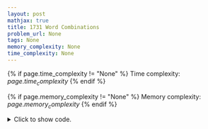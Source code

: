 ```yaml
---
layout: post
mathjax: true
title: 1731 Word Combinations
problem_url: None
tags: None
memory_complexity: None
time_complexity: None
---
```




{% if page.time_complexity != "None" %}
Time complexity: ${{ page.time_complexity }}$
{% endif %}

{% if page.memory_complexity != "None" %}
Memory complexity: ${{ page.memory_complexity }}$
{% endif %}

<details>
<summary>
<p style="display:inline">Click to show code.</p>
</summary>
```cpp
{% raw %}
using namespace std;
using ll = long long;
const int MOD = 1e9 + 7;
const int CMAX = 26;
ll add(ll a, ll b) { return ((a % MOD) + (b % MOD)) % MOD; }
struct node
{
    bool end;
    vector<node *> children;
    node()
    {
        children.assign(CMAX, nullptr);
        end = false;
    }
};
struct trie
{
    node *root;
    trie() { root = new node(); }
    void insert(string s)
    {
        node *cur = root;
        int n = s.size();
        for (int i = n - 1; i >= 0; --i)
        {
            int j = s[i] - 'a';
            if (cur->children[j] == nullptr)
                cur->children[j] = new node();
            cur = cur->children[j];
        }
        cur->end = true;
    }
    ll query(int l, string s, const vector<ll> &dp)
    {
        ll ans = 0;
        node *cur = root;
        for (int i = l - 1; i >= 0; --i)
        {
            int j = s[i] - 'a';
            if (cur->children[j] == nullptr)
                break;
            cur = cur->children[j];
            if (cur->end)
                ans = add(ans, dp[i]);
        }
        return ans;
    }
};
ll solve(const string &s, const vector<string> &pattern)
{
    int n = s.size();
    vector<ll> dp(n + 1, 0);
    trie t;
    dp[0] = 1;
    for (auto p : pattern)
        t.insert(p);
    for (int l = 1; l <= n; ++l)
        dp[l] = t.query(l, s, dp);
    return dp[n];
}
int main(void)
{
    ios_base::sync_with_stdio(false);
    cin.tie(NULL);
    int k;
    string s;
    vector<string> patterns;
    cin >> s;
    cin >> k;
    patterns.resize(k);
    for (auto &pattern : patterns)
        cin >> pattern;
    cout << solve(s, patterns) << endl;
    return 0;
}

{% endraw %}
```
</details>

